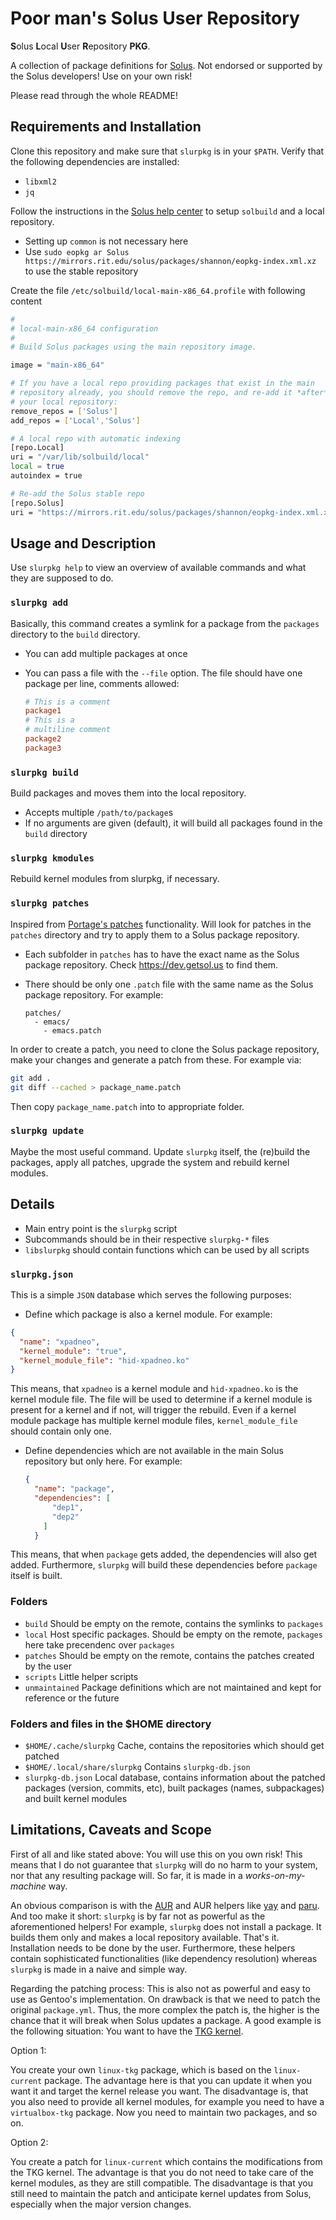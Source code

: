 # Poor man's Solus User Repository

**S**olus **L**ocal **U**ser **R**epository **PKG**. 

A collection of package definitions for [Solus](https://getsol.us/home/). Not
endorsed or supported by the Solus developers! Use on your own risk!

Please read through the whole README!

## Requirements and Installation

Clone this repository and make sure that `slurpkg` is in your `$PATH`.
Verify that the following dependencies are installed:

- `libxml2`
- `jq`

Follow the instructions in the [Solus help
center](https://getsol.us/articles/packaging) to setup `solbuild` and a local
repository. 

- Setting up `common` is not necessary here
- Use `sudo eopkg ar Solus
  https://mirrors.rit.edu/solus/packages/shannon/eopkg-index.xml.xz` to use the
  stable repository 

Create the file `/etc/solbuild/local-main-x86_64.profile` with following content

``` sh
#
# local-main-x86_64 configuration
#
# Build Solus packages using the main repository image.

image = "main-x86_64"

# If you have a local repo providing packages that exist in the main
# repository already, you should remove the repo, and re-add it *after*
# your local repository:
remove_repos = ['Solus']
add_repos = ['Local','Solus']

# A local repo with automatic indexing
[repo.Local]
uri = "/var/lib/solbuild/local"
local = true
autoindex = true

# Re-add the Solus stable repo
[repo.Solus]
uri = "https://mirrors.rit.edu/solus/packages/shannon/eopkg-index.xml.xz"
```

## Usage and Description

Use `slurpkg help` to view an overview of available commands and what they are
supposed to do.

### `slurpkg add`

Basically, this command creates a symlink for a package from the `packages`
directory to the `build` directory.

- You can add multiple packages at once
- You can pass a file with the `--file` option. The file should have one package
  per line, comments allowed:
  
  ``` conf
  # This is a comment
  package1
  # This is a 
  # multiline comment
  package2
  package3
  ```
  
### `slurpkg build`

Build packages and moves them into the local repository.

- Accepts multiple `/path/to/package`s
- If no arguments are given (default), it will build all packages found in the
  `build` directory
  
### `slurpkg kmodules`

Rebuild kernel modules from slurpkg, if necessary.

### `slurpkg patches`

Inspired from [Portage's
patches](https://wiki.gentoo.org/wiki//etc/portage/patches) functionality. Will
look for patches in the `patches` directory and try to apply them to a Solus
package repository. 

- Each subfolder in `patches` has to have the exact name as the Solus package
  repository. Check https://dev.getsol.us to find them.
- There should be only one `.patch` file with the same name as the Solus package
  repository. For example:
  
  ```
  patches/
    - emacs/
      - emacs.patch
  ```
  
In order to create a patch, you need to clone the Solus package repository, make
your changes and generate a patch from these. For example via:

``` sh
git add .
git diff --cached > package_name.patch
```
  
Then copy `package_name.patch` into to appropriate folder.

### `slurpkg update`

Maybe the most useful command. Update `slurpkg` itself, the (re)build the
packages, apply all patches, upgrade the system and rebuild kernel modules. 

## Details

- Main entry point is the `slurpkg` script
- Subcommands should be in their respective `slurpkg-*` files
- `libslurpkg` should contain functions which can be used by all scripts

### `slurpkg.json` 

This is a simple `JSON` database which serves the following purposes:

- Define which package is also a kernel module. For example:

``` json
{
  "name": "xpadneo",
  "kernel_module": "true",
  "kernel_module_file": "hid-xpadneo.ko"
}
```

This means, that `xpadneo` is a kernel module and `hid-xpadneo.ko` is the kernel
module file. The file will be used to determine if a kernel module is present
for a kernel and if not, will trigger the rebuild. Even if a kernel module
package has multiple kernel module files, `kernel_module_file` should contain
only one.

- Define dependencies which are not available in the main Solus repository but
  only here. For example:
  
  ```json
  {
    "name": "package",
    "dependencies": [
        "dep1",
        "dep2"
      ]
    }
  ```

This means, that when `package` gets added, the dependencies will also get
added. Furthermore, `slurpkg` will build these dependencies before `package`
itself is built.

### Folders

- `build` Should be empty on the remote, contains the symlinks to `packages`
- `local` Host specific packages. Should be empty on the remote, `packages` here
  take precendenc over `packages`
- `patches` Should be empty on the remote, contains the patches created by the
  user 
- `scripts` Little helper scripts
- `unmaintained` Package definitions which are not maintained and kept for
  reference or the future

### Folders and files in the $HOME directory

- `$HOME/.cache/slurpkg` Cache, contains the repositories which should get
  patched 
- `$HOME/.local/share/slurpkg` Contains `slurpkg-db.json`
- `slurpkg-db.json` Local database, contains information about the patched
  packages (version, commits, etc), built packages (names, subpackages) and
  built kernel modules
  
## Limitations, Caveats and Scope

First of all and like stated above: You will use this on you own risk! This
means that I do not guarantee that `slurpkg` will do no harm to your system, nor
that any resulting package will. So far, it is made in a *works-on-my-machine*
way.

An obvious comparison is with the [AUR](https://aur.archlinux.org) and AUR
helpers like [yay](https://github.com/Jguer/yay) and
[paru](https://github.com/Morganamilo/paru). And too make it short: `slurpkg` is
by far not as powerful as the aforementioned helpers! For example, `slurpkg`
does not install a package. It builds them only and makes a local repository
available. That's it. Installation needs to be done by the user. Furthermore,
these helpers contain sophisticated functionalities (like dependency resolution)
whereas `slurpkg` is made in a naive and simple way. 

Regarding the patching process: This is also not as powerful and easy to use as
Gentoo's implementation. On drawback is that we need to patch the original
`package.yml`. Thus, the more complex the patch is, the higher is the chance
that it will break when Solus updates a package. A good example is the following
situation: You want to have the [TKG
kernel](https://github.com/Frogging-Family/linux-tkg). 

Option 1: 

You create your own `linux-tkg` package, which is based on the `linux-current`
package. The advantage here is that you can update it when you want it and
target the kernel release you want. The disadvantage is, that you also need to
provide all kernel modules, for example you need to have a `virtualbox-tkg`
package. Now you need to maintain two packages, and so on.

Option 2:

You create a patch for `linux-current` which contains the modifications from the
TKG kernel. The advantage is that you do not need to take care of the kernel
modules, as they are still compatible. The disadvantage is that you still need
to maintain the patch and anticipate kernel updates from Solus, especially when
the major version changes. 
